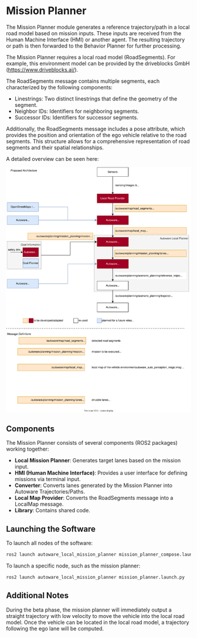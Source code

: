 # Mission Planner

The Mission Planner module generates a reference trajectory/path in a local road model based on mission inputs. These inputs are received from the Human Machine Interface (HMI) or another agent. The resulting trajectory or path is then forwarded to the Behavior Planner for further processing.

The Mission Planner requires a local road model (RoadSegments). For example, this environment model can be provided by the driveblocks GmbH (<https://www.driveblocks.ai/>).

The RoadSegments message contains multiple segments, each characterized by the following components:

- Linestrings: Two distinct linestrings that define the geometry of the segment.
- Neighbor IDs: Identifiers for neighboring segments.
- Successor IDs: Identifiers for successor segments.

Additionally, the RoadSegments message includes a pose attribute, which provides the position and orientation of the ego vehicle relative to the road segments. This structure allows for a comprehensive representation of road segments and their spatial relationships.

A detailed overview can be seen here:

![mapless_architecture](images/mapless_architecture.svg)

## Components

The Mission Planner consists of several components (ROS2 packages) working together:

- **Local Mission Planner**: Generates target lanes based on the mission input.
- **HMI (Human Machine Interface)**: Provides a user interface for defining missions via terminal input.
- **Converter**: Converts lanes generated by the Mission Planner into Autoware Trajectories/Paths.
- **Local Map Provider**: Converts the RoadSegments message into a LocalMap message.
- **Library**: Contains shared code.

## Launching the Software

To launch all nodes of the software:

```bash
ros2 launch autoware_local_mission_planner mission_planner_compose.launch.py
```

To launch a specific node, such as the mission planner:

```bash
ros2 launch autoware_local_mission_planner mission_planner.launch.py
```

## Additional Notes

During the beta phase, the mission planner will immediately output a straight trajectory with low velocity to move the vehicle into the local road model. Once the vehicle can be located in the local road model, a trajectory following the ego lane will be computed.
